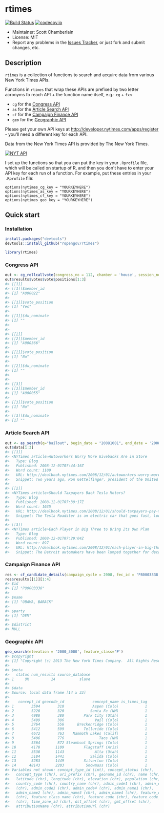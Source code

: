 rtimes
======



[![Build Status](https://api.travis-ci.org/rOpenGov/rtimes.png)](https://travis-ci.org/rOpenGov/rtimes)
[![codecov.io](https://codecov.io/github/ropengov/rtimes/coverage.svg?branch=master)](https://codecov.io/github/ropengov/rtimes?branch=master)

+ Maintainer: Scott Chamberlain
+ License: MIT
+ Report any problems in the [Issues Tracker](https://github.com/ropengov/rtimes/issues), or just fork and submit changes, etc.

## Description

`rtimes` is a collection of functions to search and acquire data from various New York Times APIs.

Functions in `rtimes` that wrap these APIs are prefixed by two letter acronyms fo reach API + the function name itself, e.g.: `cg` + `fxn`

* `cg` for the [Congress API](http://developer.nytimes.com/docs/congress_api)
* `as` for the [Article Search API](http://developer.nytimes.com/docs/read/article_search_api_v2)
* `cf` for the [Campaign Finance API](http://developer.nytimes.com/docs/campaign_finance_api/)
* `geo` for the [Geographic API](http://developer.nytimes.com/docs/geographic_api)

Please get your own API keys at http://developer.nytimes.com/apps/register - you'll need a different key for each API.

Data from the New York Times API is provided by The New York Times.

<a border="0" href="http://developer.nytimes.com" ><img src="http://graphics8.nytimes.com/packages/images/developer/logos/poweredby_nytimes_200b.png" alt="NYT API" /></a>

I set up the functions so that you can put the key in your `.Rprofile` file, which will be called on startup of R, and then you don't have to enter your API key for each run of a function. For example, put these entries in your `.Rprofile` file:

```
options(nytimes_cg_key = "YOURKEYHERE")
options(nytimes_as_key = "YOURKEYHERE")
options(nytimes_cf_key = "YOURKEYHERE")
options(nytimes_geo_key = "YOURKEYHERE")
```

## Quick start

### Installation


```r
install.packages("devtools")
devtools::install_github("ropengov/rtimes")
```


```r
library(rtimes)
```

### Congress API


```r
out <- cg_rollcallvote(congress_no = 112, chamber = 'house', session_no = 1, rollcall_no = 00235)
out$results$votes$vote$positions[1:3]
#> [[1]]
#> [[1]]$member_id
#> [1] "A000022"
#> 
#> [[1]]$vote_position
#> [1] "Yes"
#> 
#> [[1]]$dw_nominate
#> [1] ""
#> 
#> 
#> [[2]]
#> [[2]]$member_id
#> [1] "A000366"
#> 
#> [[2]]$vote_position
#> [1] "No"
#> 
#> [[2]]$dw_nominate
#> [1] ""
#> 
#> 
#> [[3]]
#> [[3]]$member_id
#> [1] "A000055"
#> 
#> [[3]]$vote_position
#> [1] "No"
#> 
#> [[3]]$dw_nominate
#> [1] ""
```

### Article Search API


```r
out <- as_search(q="bailout", begin_date = "20081001", end_date = '20081201')
out$data[1:3]
#> [[1]]
#> <NYTimes article>Autoworkers Worry More Givebacks Are in Store
#>   Type: Blog
#>   Published: 2008-12-01T07:44:16Z
#>   Word count: 1109
#>   URL: http://dealbook.nytimes.com/2008/12/01/autoworkers-worry-more-givebacks-are-in-store/
#>   Snippet: Two years ago, Ron Gettelfinger, president of the United Automobile Workers union, offered a grim prognosis for the auto industry to union members at the group's convention in Las Vegas. "This isn't a cyclical downturn," Mr. Gettelfinger told the...
#> 
#> [[2]]
#> <NYTimes article>Should Taxpayers Back Tesla Motors?
#>   Type: Blog
#>   Published: 2008-12-01T07:39:17Z
#>   Word count: 1035
#>   URL: http://dealbook.nytimes.com/2008/12/01/should-taxpayers-pay-to-back-tesla-motors/
#>   Snippet: The Tesla Roadster is an electric car that goes fast, looks sensational and excites envy. But the seductive appearance, Randall Stross writes in The New York Times, obscures some inconvenient truths: its all-electric technology remains woefully...
#> 
#> [[3]]
#> <NYTimes article>Each Player in Big Three to Bring Its Own Plan
#>   Type: Blog
#>   Published: 2008-12-01T07:29:04Z
#>   Word count: 897
#>   URL: http://dealbook.nytimes.com/2008/12/01/each-player-in-big-three-to-bring-its-own-plan/
#>   Snippet: The Detroit automakers have been lumped together for decades as the Big Three, and for good reason; their goals have usually been aligned. But this week, as the automakers take a second run at Congress, hoping to persuade lawmakers to give them $25...
```

### Campaign Finance API


```r
res <- cf_candidate_details(campaign_cycle = 2008, fec_id = 'P80003338')
res$results[[1]][1:4]
#> $id
#> [1] "P80003338"
#> 
#> $name
#> [1] "OBAMA, BARACK"
#> 
#> $party
#> [1] "DEM"
#> 
#> $district
#> NULL
```

### Geographic API


```r
geo_search(elevation = '2000_3000', feature_class='P')
#> $copyright
#> [1] "Copyright (c) 2013 The New York Times Company.  All Rights Reserved."
#> 
#> $meta
#>   status num_results source_database
#> 1     OK          14           slave
#> 
#> $data
#> Source: local data frame [14 x 33]
#> 
#>    concept_id geocode_id             concept_name is_times_tag
#> 1        3594        318             Aspen (Colo)            1
#> 2        5220        320            Santa Fe (NM)            1
#> 3        4980        380         Park City (Utah)            1
#> 4        5499        386              Vail (Colo)            1
#> 5        3764        556      Breckenridge (Colo)            1
#> 6        5412        599         Telluride (Colo)            1
#> 7        4672        763    Mammoth Lakes (Calif)            1
#> 8        5406        776                Taos (NM)            1
#> 9        5364        872 Steamboat Springs (Colo)            1
#> 10       4170       1109         Flagstaff (Ariz)            1
#> 11       3530       1143              Alta (Utah)            1
#> 12       5184       1441            Salida (Colo)            1
#> 13       5283       1449         Silverton (Colo)            1
#> 14      48143       2203          Snowmass (Colo)            1
#> Variables not shown: concept_type_id (int), concept_status (chr),
#>   concept_type (chr), uri_prefix (chr), geoname_id (chr), name (chr),
#>   latitude (chr), longitude (chr), elevation (chr), population (chr),
#>   country_code (chr), country_name (chr), admin_code1 (chr), admin_code2
#>   (chr), admin_code3 (chr), admin_code4 (chr), admin_name1 (chr),
#>   admin_name2 (chr), admin_name3 (chr), admin_name4 (chr), feature_class
#>   (chr), feature_class_name (chr), feature_code (chr), feature_code_name
#>   (chr), time_zone_id (chr), dst_offset (chr), gmt_offset (chr),
#>   attributionName (chr), attributionUrl (chr)
```
